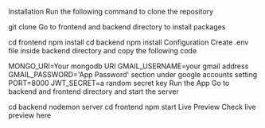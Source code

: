Installation
Run the following command to clone the repository

git clone
Go to frontend and backend directory to install packages

cd frontend
npm install
cd backend
npm install
Configuration
Create .env file inside backend directory and copy the following code

MONGO_URI=Your mongodb URI
GMAIL_USERNAME=your gmail address 
GMAIL_PASSWORD='App Password' section under google accounts setting
PORT=8000
JWT_SECRET=a random secret key
Run the App
Go to backend and frontend directory and start the server

cd backend
nodemon server
cd frontend
npm start
Live Preview
Check live preview here 
